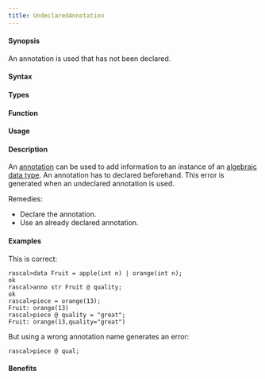 ```yaml
---
title: UndeclaredAnnotation
---
```


#### Synopsis

An annotation is used that has not been declared.

#### Syntax

#### Types

#### Function
       
#### Usage

#### Description

An [annotation](/docs/Rascal/Declarations/Annotation) can be used to add information to an instance of an
[algebraic data type](/docs/Rascal/Declarations/AlgebraicDataType).
An annotation has to declared beforehand. This error is generated when an undeclared annotation is used.

Remedies:

*  Declare the annotation.
*  Use an already declared annotation.

#### Examples

This is correct:

```rascal-shell
rascal>data Fruit = apple(int n) | orange(int n);
ok
rascal>anno str Fruit @ quality;
ok
rascal>piece = orange(13);
Fruit: orange(13)
rascal>piece @ quality = "great";
Fruit: orange(13,quality="great")
```
But using a wrong annotation name generates an error:

```rascal-shell
rascal>piece @ qual;
```

#### Benefits


